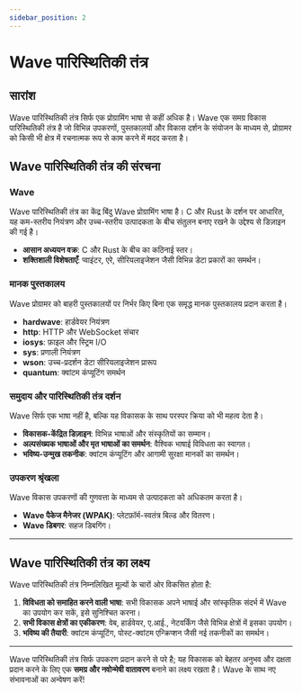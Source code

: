 ```yaml
---
sidebar_position: 2
---
```


# Wave पारिस्थितिकी तंत्र 

## सारांश

Wave पारिस्थितिकी तंत्र सिर्फ एक प्रोग्रामिंग भाषा से कहीं अधिक है।
Wave एक समग्र विकास पारिस्थितिकी तंत्र है जो विभिन्न उपकरणों, पुस्तकालयों और विकास दर्शन के संयोजन के माध्यम से,
प्रोग्रामर को किसी भी क्षेत्र में रचनात्मक रूप से काम करने में मदद करता है।

## Wave पारिस्थितिकी तंत्र की संरचना

### Wave
Wave पारिस्थितिकी तंत्र का केंद्र बिंदु Wave प्रोग्रामिंग भाषा है।
C और Rust के दर्शन पर आधारित, यह कम-स्तरीय नियंत्रण और उच्च-स्तरीय उत्पादकता के बीच संतुलन बनाए रखने के उद्देश्य से डिज़ाइन की गई है।

* **आसान अध्ययन वक्र**: C और Rust के बीच का कठिनाई स्तर।
* **शक्तिशाली विशेषताएँ**: प्वाइंटर, एरे, सीरियलाइजेशन जैसी विभिन्न डेटा प्रकारों का समर्थन।

### मानक पुस्तकालय
Wave प्रोग्रामर को बाहरी पुस्तकालयों पर निर्भर किए बिना एक समृद्ध मानक पुस्तकालय प्रदान करता है।

* **hardwave**: हार्डवेयर नियंत्रण
* **http**: HTTP और WebSocket संचार
* **iosys**: फ़ाइल और स्ट्रिम I/O
* **sys**: प्रणाली नियंत्रण
* **wson**: उच्च-प्रदर्शन डेटा सीरियलाइजेशन प्रारूप
* **quantum**: क्वांटम कंप्यूटिंग समर्थन

### समुदाय और पारिस्थितिकी तंत्र दर्शन
Wave सिर्फ एक भाषा नहीं है, बल्कि यह विकासक के साथ परस्पर क्रिया को भी महत्व देता है।

* **विकासक-केंद्रित डिज़ाइन**: विभिन्न भाषाओं और संस्कृतियों का सम्मान।
* **अल्पसंख्यक भाषाओं और मृत भाषाओं का समर्थन**: वैश्विक भाषाई विविधता का स्वागत।
* **भविष्य-उन्मुख तकनीक**: क्वांटम कंप्यूटिंग और आगामी सुरक्षा मानकों का समर्थन।

### उपकरण श्रृंखला
Wave विकास उपकरणों की गुणवत्ता के माध्यम से उत्पादकता को अधिकतम करता है।

* **Wave पैकेज मैनेजर (WPAK)**: प्लेटफ़ॉर्म-स्वतंत्र बिल्ड और वितरण।
* **Wave डिबगर**: सहज डिबगिंग।

---

## Wave पारिस्थितिकी तंत्र का लक्ष्य
Wave पारिस्थितिकी तंत्र निम्नलिखित मूल्यों के चारों ओर विकसित होता है:

1. **विविधता को समाहित करने वाली भाषा**: सभी विकासक अपने भाषाई और सांस्कृतिक संदर्भ में Wave का उपयोग कर सकें, इसे सुनिश्चित करना।
2. **सभी विकास क्षेत्रों का एकीकरण**: वेब, हार्डवेयर, ए.आई., नेटवर्किंग जैसे विभिन्न क्षेत्रों में इसका उपयोग।
3. **भविष्य की तैयारी**: क्वांटम कंप्यूटिंग, पोस्ट-क्वांटम एन्क्रिप्शन जैसी नई तकनीकों का समर्थन।

---

Wave पारिस्थितिकी तंत्र सिर्फ उपकरण प्रदान करने से परे है; यह विकासक को बेहतर अनुभव और दक्षता प्रदान करने के लिए एक **समग्र और नवोन्मेषी वातावरण** बनाने का लक्ष्य रखता है।
Wave के साथ नए संभावनाओं का अन्वेषण करें!

